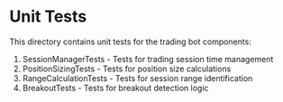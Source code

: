 # Unit Tests

This directory contains unit tests for the trading bot components:

1. SessionManagerTests - Tests for trading session time management
2. PositionSizingTests - Tests for position size calculations
3. RangeCalculationTests - Tests for session range identification
4. BreakoutTests - Tests for breakout detection logic